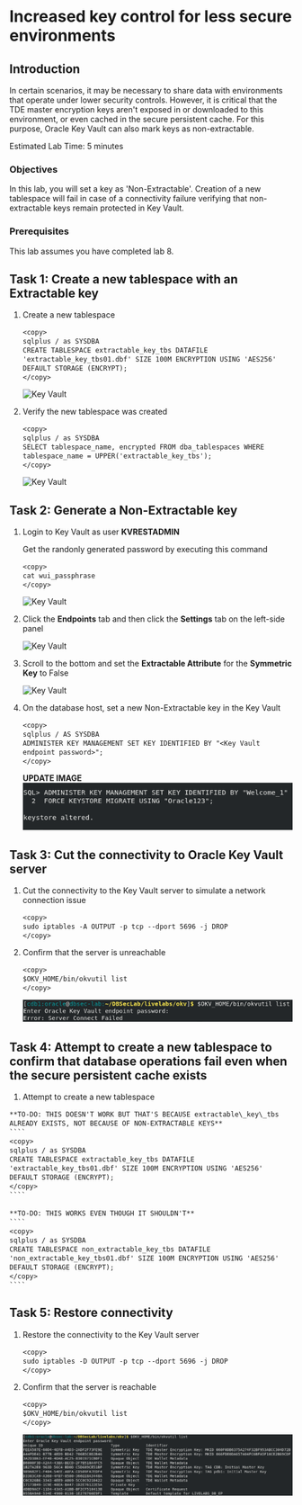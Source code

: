 # Increased key control for less secure environments

## Introduction
In certain scenarios, it may be necessary to share data with environments that operate under lower security controls. However, it is critical that the TDE master encryption keys aren't exposed in or downloaded to this environment, or even cached in the secure persistent cache. For this purpose, Oracle Key Vault can also mark keys as non-extractable.

Estimated Lab Time: 5 minutes

### Objectives
In this lab, you will set a key as 'Non-Extractable'. Creation of a new tablespace will fail in case of a connectivity failure verifying that non-extractable keys remain protected in Key Vault.

### Prerequisites
This lab assumes you have completed lab 8.


## Task 1: Create a new tablespace with an Extractable key

1. Create a new tablespace

    ````
    <copy>
    sqlplus / as SYSDBA
    CREATE TABLESPACE extractable_key_tbs DATAFILE 'extractable_key_tbs01.dbf' SIZE 100M ENCRYPTION USING 'AES256' DEFAULT STORAGE (ENCRYPT);
    </copy>
    ````

   ![Key Vault](./images/Screenshot_2025-10-03_16.06.27_create.png "Create a new tablespace")

2. Verify the new tablespace was created

    ````
    <copy>
    sqlplus / as SYSDBA
    SELECT tablespace_name, encrypted FROM dba_tablespaces WHERE tablespace_name = UPPER('extractable_key_tbs');
    </copy>
    ````

   ![Key Vault](./images/Screenshot_2025-10-03_16.06.27_verify.png "Verify the new tablespace was created")

## Task 2: Generate a Non-Extractable key

1.  Login to Key Vault as user **KVRESTADMIN**

    Get the randonly generated password by executing this command

    ```
    <copy>
    cat wui_passphrase
    </copy>
    ```

    ![Key Vault](./images/Screenshot_2025-10-03_13.45.01.png "Login to Key Vault as the REST administrator")

2. Click the **Endpoints** tab and then click the **Settings** tab on the left-side panel

    ![Key Vault](./images/Screenshot_2025-10-03_14.26.41.png "Click the Endpoints tab and then click the Settings tab on the left-side panel")

3. Scroll to the bottom and set the **Extractable Attribute** for the **Symmetric Key** to False

    ![Key Vault](./images/Screenshot_2025-10-03_14.29.00.png "Set the Extractable Attribute for the Symmetric Key to False")

4.  On the database host, set a new Non-Extractable key in the Key Vault

    ```
    <copy>
    sqlplus / AS SYSDBA
    ADMINISTER KEY MANAGEMENT SET KEY IDENTIFIED BY "<Key Vault endpoint password>";
    </copy>
    ```
    **UPDATE IMAGE**
    ![Key Vault](./images/Screenshot_2025-10-03_15.11.26.png "Add OKV password to the local TDE wallet")

## Task 3: Cut the connectivity to Oracle Key Vault server

1. Cut the connectivity to the Key Vault server to simulate a network connection issue

    ````
    <copy>
    sudo iptables -A OUTPUT -p tcp --dport 5696 -j DROP
    </copy>
    ````

2. Confirm that the server is unreachable

    ````
    <copy>
    $OKV_HOME/bin/okvutil list
    </copy>
    ````

   ![Key Vault](./images/Screenshot_2025-10-03_15.59.33.png "Confirm that the server is unreachable")

## Task 4: Attempt to create a new tablespace to confirm that database operations fail even when the secure persistent cache exists

   1. Attempt to create a new tablespace

    **TO-DO: THIS DOESN'T WORK BUT THAT'S BECAUSE extractable\_key\_tbs ALREADY EXISTS, NOT BECAUSE OF NON-EXTRACTABLE KEYS**
    ````
    <copy>
    sqlplus / as SYSDBA
    CREATE TABLESPACE extractable_key_tbs DATAFILE 'extractable_key_tbs01.dbf' SIZE 100M ENCRYPTION USING 'AES256' DEFAULT STORAGE (ENCRYPT);
    </copy>
    ````

    **TO-DO: THIS WORKS EVEN THOUGH IT SHOULDN'T**
    ````
    <copy>
    sqlplus / as SYSDBA
    CREATE TABLESPACE non_extractable_key_tbs DATAFILE 'non_extractable_key_tbs01.dbf' SIZE 100M ENCRYPTION USING 'AES256' DEFAULT STORAGE (ENCRYPT);
    </copy>
    ````



## Task 5: Restore connectivity

1. Restore the connectivity to the Key Vault server

    ````
    <copy>
    sudo iptables -D OUTPUT -p tcp --dport 5696 -j DROP
    </copy>
    ````

2. Confirm that the server is reachable

    ````
    <copy>
    $OKV_HOME/bin/okvutil list
    </copy>
    ````

   ![Key Vault](./images/Screenshot_2025-10-03_16.04.40.png "Confirm that the server is reachable")

